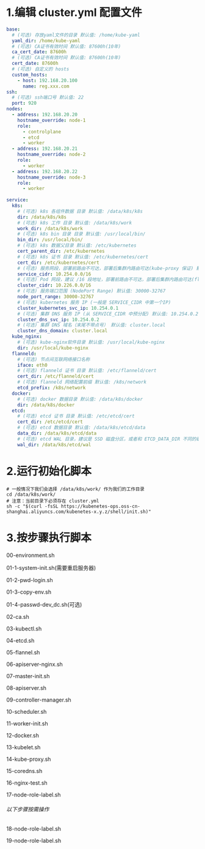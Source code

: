 # 1.编辑 cluster.yml 配置文件
```yaml
base:
  # (可选) 存放yaml文件的目录 默认值: /home/kube-yaml
  yaml_dir: /home/kube-yaml
  # (可选) CA证书有效时间 默认值: 87600h(10年)
  ca_cert_date: 87600h
  # (可选) CA证书有效时间 默认值: 87600h(10年)
  cert_date: 87600h
  # (可选) 自定义的 hosts
  custom_hosts:
    - host: 192.168.20.100
      name: reg.xxx.com
ssh:
  # (可选) ssh端口号 默认值: 22
  port: 920
nodes:
  - address: 192.168.20.20
    hostname_override: node-1
    role:
      - controlplane
      - etcd
      - worker
  - address: 192.168.20.21
    hostname_override: node-2
    role:
      - worker
  - address: 192.168.20.22
    hostname_override: node-3
    role:
      - worker
      
service:
  k8s:
    # (可选) k8s 各组件数据 目录 默认值: /data/k8s/k8s
    dir: /data/k8s/k8s
    # (可选) k8s 工作 目录 默认值: /data/k8s/work
    work_dir: /data/k8s/work
    # (可选) k8s bin 目录 目录 默认值: /usr/local/bin/
    bin_dir: /usr/local/bin/
    # (可选) k8s 数据父目录 默认值: /etc/kubernetes
    cert_parent_dir: /etc/kubernetes
    # (可选) k8s 证书 目录 默认值: /etc/kubernetes/cert
    cert_dir: /etc/kubernetes/cert
    # (可选) 服务网段，部署前路由不可达，部署后集群内路由可达(kube-proxy 保证) 默认值: 10.254.0.0/16
    service_cidr: 10.254.0.0/16
    # (可选) Pod 网段，建议 /16 段地址，部署前路由不可达，部署后集群内路由可达(flanneld 保证) 默认值: 10.226.0.0/16
    cluster_cidr: 10.226.0.0/16
    # (可选) 服务端口范围 (NodePort Range) 默认值: 30000-32767
    node_port_range: 30000-32767
    # (可选) kubernetes 服务 IP (一般是 SERVICE_CIDR 中第一个IP)
    cluster_kubernetes_svc_ip: 10.254.0.1
    # (可选) 集群 DNS 服务 IP (从 SERVICE_CIDR 中预分配) 默认值: 10.254.0.2
    cluster_dns_svc_ip: 10.254.0.2
    # (可选) 集群 DNS 域名（末尾不带点号） 默认值: cluster.local
    cluster_dns_domain: cluster.local
  kube_nginx:
    # (可选) kube-nginx软件目录 默认值: /usr/local/kube-nginx
    dir: /usr/local/kube-nginx
  flanneld:
    # (可选) 节点间互联网络接口名称
    iface: eth0
    # (可选) flanneld 证书 目录 默认值: /etc/flanneld/cert
    cert_dir: /etc/flanneld/cert
    # (可选) flanneld 网络配置前缀 默认值: /k8s/network
    etcd_prefix: /k8s/network
  docker:
    # (可选) docker 数据目录 默认值: /data/k8s/docker
    dir: /data/k8s/docker
  etcd:
    # (可选) etcd 证书 目录 默认值: /etc/etcd/cert
    cert_dir: /etc/etcd/cert
    # (可选) etcd 数据目录 默认值: /data/k8s/etcd/data
    data_dir: /data/k8s/etcd/data
    # (可选) etcd WAL 目录，建议是 SSD 磁盘分区，或者和 ETCD_DATA_DIR 不同的磁盘分区 默认值: /data/k8s/etcd/wal
    wal_dir: /data/k8s/etcd/wal
```

# 2.运行初始化脚本
```shell
# 一般情况下我们会选择 /data/k8s/work/ 作为我们的工作目录
cd /data/k8s/work/
# 注意：当前目录下必须存在 cluster.yml
sh -c "$(curl -fsSL https://kubenetes-ops.oss-cn-shanghai.aliyuncs.com/kubenetes-x.y.z/shell/init.sh)" 
```

# 3.按步骤执行脚本
00-environment.sh

01-1-system-init.sh(需要重启服务器)

01-2-pwd-login.sh

01-3-copy-env.sh

01-4-passwd-dev_dc.sh(可选)

02-ca.sh

03-kubectl.sh

04-etcd.sh

05-flannel.sh

06-apiserver-nginx.sh

07-master-init.sh

08-apiserver.sh

09-controller-manager.sh

10-scheduler.sh

11-worker-init.sh

12-docker.sh

13-kubelet.sh

14-kube-proxy.sh

15-coredns.sh

16-nginx-test.sh

17-node-role-label.sh

###### 以下步骤按需操作
18-node-role-label.sh

19-node-role-label.sh
